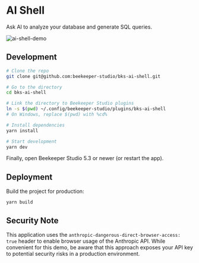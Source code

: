 # AI Shell

Ask AI to analyze your database and generate SQL queries.

![ai-shell-demo](https://github.com/user-attachments/assets/95efa8e4-b9ce-4bff-ac11-46a960812ca8)

## Development

```bash
# Clone the repo
git clone git@github.com:beekeeper-studio/bks-ai-shell.git

# Go to the directory
cd bks-ai-shell

# Link the directory to Beekeeper Studio plugins
ln -s $(pwd) ~/.config/beekeeper-studio/plugins/bks-ai-shell
# On Windows, replace $(pwd) with %cd%

# Install dependencies
yarn install

# Start development
yarn dev
```

Finally, open Beekeeper Studio 5.3 or newer (or restart the app).

## Deployment

Build the project for production:

```
yarn build
```

## Security Note

This application uses the `anthropic-dangerous-direct-browser-access: true` header to enable browser usage of the Anthropic API. While convenient for this demo, be aware that this approach exposes your API key to potential security risks in a production environment.
